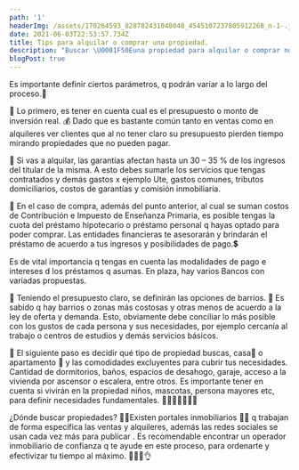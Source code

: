 ```yaml
---
path: '1'
headerImg: /assets/170264593_828782431048048_4545107237805912268_n-1-.jpg
date: 2021-06-03T22:53:57.734Z
title: Tips para alquilar o comprar una propiedad.
description: "Buscar \U0001F50Euna propiedad para alquilar o comprar no tiene porque ser una tarea estresante. Siguiendo estas recomendaciones te será más sencilla la búsqueda de tu nuevo hogar."
blogPost: true
---
```

Es importante definir ciertos parámetros, q podrán variar a lo largo del proceso.📝

📌 Lo primero, es tener en cuenta cual es el presupuesto o monto de inversión real. 💰 Dado que es bastante común tanto en ventas como en alquileres ver clientes que al no tener claro su presupuesto pierden tiempo mirando propiedades que no pueden pagar.

📌 Si vas a alquilar, las garantías afectan hasta un 30 – 35 % de los ingresos del titular de la misma. A esto debes sumarle los servicios que tengas contratados y demás gastos x ejemplo Ute, gastos comunes, tributos domiciliarios, costos de garantías y comisión inmobiliaria.

📌 En el caso de compra, además del punto anterior, al cual se suman costos de Contribución e Impuesto de Enseñanza Primaria, es posible tengas la cuota del préstamo hipotecario o préstamo personal q hayas optado para poder comprar. Las entidades financieras te asesorarán y brindarán el préstamo de acuerdo a tus ingresos y posibilidades de pago.💲

Es de vital importancia q tengas en cuenta las modalidades de pago e intereses d los préstamos q asumas. En plaza, hay varios Bancos con variadas propuestas.

📌 Teniendo el presupuesto claro, se definirán las opciones de barrios. 🏡 Es sabido q hay barrios o zonas más costosas y otras menos de acuerdo a la ley de oferta y demanda. Esto, obviamente debe conciliar lo más posible con los gustos de cada persona y sus necesidades, por ejemplo cercanía al trabajo o centros de estudios y demás servicios básicos.

📌 El siguiente paso es decidir qué tipo de propiedad buscas, casa🏡 o apartamento 🏬 y las comodidades excluyentes para cubrir tus necesidades. Cantidad de dormitorios, baños, espacios de desahogo, garaje, acceso a la vivienda por ascensor o escalera, entre otros. Es importante tener en cuenta si vivirán en la propiedad niños, mascotas, persona mayores etc, para definir necesidades fundamentales. 👶👩‍🦳🧑‍🦳🙍‍♀️

¿Dónde buscar propiedades? 🔎📝Existen portales inmobiliarios 👩‍💻 q trabajan de forma específica las ventas y alquileres, además las redes sociales se usan cada vez más para publicar . Es recomendable encontrar un operador inmobiliario de confianza q te ayude en este proceso, para ordenarte y efectivizar tu tiempo al máximo. 👩‍💻💲👌
